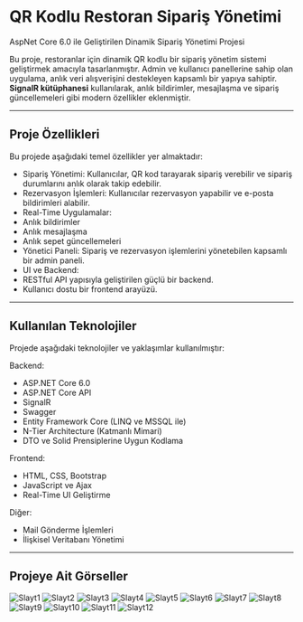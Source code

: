 # QR Kodlu Restoran Sipariş Yönetimi  
 AspNet Core 6.0 ile Geliştirilen Dinamik Sipariş Yönetimi Projesi 

Bu proje, restoranlar için dinamik QR kodlu bir sipariş yönetim sistemi geliştirmek amacıyla tasarlanmıştır. Admin ve kullanıcı panellerine sahip olan uygulama, anlık veri alışverişini destekleyen kapsamlı bir yapıya sahiptir. **SignalR kütüphanesi** kullanılarak, anlık bildirimler, mesajlaşma ve sipariş güncellemeleri gibi modern özellikler eklenmiştir.  

---

## **Proje Özellikleri**  
Bu projede aşağıdaki temel özellikler yer almaktadır:  

- Sipariş Yönetimi: Kullanıcılar, QR kod tarayarak sipariş verebilir ve sipariş durumlarını anlık olarak takip edebilir.  
- Rezervasyon İşlemleri: Kullanıcılar rezervasyon yapabilir ve e-posta bildirimleri alabilir.  
-  Real-Time Uygulamalar:  
  -  Anlık bildirimler  
  -  Anlık mesajlaşma  
  -  Anlık sepet güncellemeleri  
-  Yönetici Paneli: Sipariş ve rezervasyon işlemlerini yönetebilen kapsamlı bir admin paneli.  
-  UI ve Backend:  
  -  RESTful API yapısıyla geliştirilen güçlü bir backend.  
  -  Kullanıcı dostu bir frontend arayüzü.  

---

##  Kullanılan Teknolojiler  

Projede aşağıdaki teknolojiler ve yaklaşımlar kullanılmıştır:  

Backend:  
  - ASP.NET Core 6.0  
  - ASP.NET Core API  
  - SignalR  
  - Swagger  
  - Entity Framework Core (LINQ ve MSSQL ile)  
  - N-Tier Architecture (Katmanlı Mimari)  
  - DTO ve Solid Prensiplerine Uygun Kodlama  

Frontend: 
  - HTML, CSS, Bootstrap  
  - JavaScript ve Ajax  
  - Real-Time UI Geliştirme  

Diğer:
  - Mail Gönderme İşlemleri  
  - İlişkisel Veritabanı Yönetimi  

---

## Projeye Ait Görseller

![Slayt1](https://github.com/user-attachments/assets/3ff249a8-fb24-4f44-937a-6fd476ff26b5)
![Slayt2](https://github.com/user-attachments/assets/edfefb23-05e9-456a-be8c-f33335257d5a)
![Slayt3](https://github.com/user-attachments/assets/1fe63559-b859-4d53-a91a-33ad6b52049c)
![Slayt4](https://github.com/user-attachments/assets/29bcffac-1321-4f82-a728-83ec60467d1d)
![Slayt5](https://github.com/user-attachments/assets/ec456908-85d7-41ee-82fe-77f06b239390)
![Slayt6](https://github.com/user-attachments/assets/5b5dbc23-096f-4a2b-aa52-534021d730d5)
![Slayt7](https://github.com/user-attachments/assets/0a2fd817-2d1f-4568-a617-f69092fd25ab)
![Slayt8](https://github.com/user-attachments/assets/1a7e35da-0f37-44f7-bd4d-38f930034b39)
![Slayt9](https://github.com/user-attachments/assets/9ffadb59-c54e-4e21-a3a0-30ab252dc3e5)
![Slayt10](https://github.com/user-attachments/assets/57f2f6d8-c723-4360-9923-d3d13c0ff486)
![Slayt11](https://github.com/user-attachments/assets/b2ec3405-8751-44b1-94a1-fd7c767806cc)
![Slayt12](https://github.com/user-attachments/assets/6f0fb752-0f14-41e2-9a33-7f66dec6596b)


